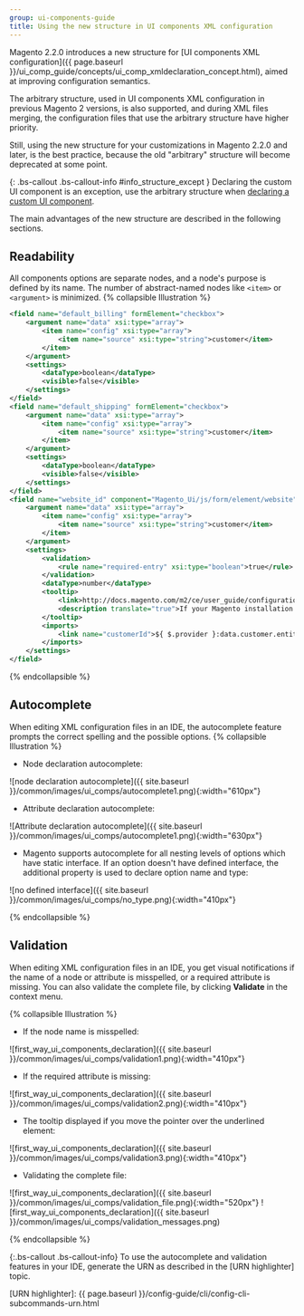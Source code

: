 ```yaml
---
group: ui-components-guide
title: Using the new structure in UI components XML configuration
---
```


Magento 2.2.0 introduces a new structure for [UI components XML configuration]({{ page.baseurl }}/ui_comp_guide/concepts/ui_comp_xmldeclaration_concept.html), aimed at improving configuration semantics.

The arbitrary structure, used in UI components XML configuration in previous Magento 2 versions, is also supported, and during XML files merging, the configuration files that use the arbitrary structure have higher priority.

Still, using the new structure for your customizations in Magento 2.2.0 and later, is the best practice, because the old "arbitrary" structure will become deprecated at some point.

{: .bs-callout .bs-callout-info #info_structure_except }
Declaring the custom UI component is an exception, use the arbitrary structure when [declaring a custom UI component].

The main advantages of the new structure are described in the following sections.

## Readability

All components options are separate nodes, and a node's purpose is defined by its name. The number of abstract-named nodes like `<item>` or `<argument>` is minimized.
{% collapsible Illustration %}
```xml
<field name="default_billing" formElement="checkbox">
    <argument name="data" xsi:type="array">
        <item name="config" xsi:type="array">
            <item name="source" xsi:type="string">customer</item>
        </item>
    </argument>
    <settings>
        <dataType>boolean</dataType>
        <visible>false</visible>
    </settings>
</field>
<field name="default_shipping" formElement="checkbox">
    <argument name="data" xsi:type="array">
        <item name="config" xsi:type="array">
            <item name="source" xsi:type="string">customer</item>
        </item>
    </argument>
    <settings>
        <dataType>boolean</dataType>
        <visible>false</visible>
    </settings>
</field>
<field name="website_id" component="Magento_Ui/js/form/element/website" formElement="select">
    <argument name="data" xsi:type="array">
        <item name="config" xsi:type="array">
            <item name="source" xsi:type="string">customer</item>
        </item>
    </argument>
    <settings>
        <validation>
            <rule name="required-entry" xsi:type="boolean">true</rule>
        </validation>
        <dataType>number</dataType>
        <tooltip>
            <link>http://docs.magento.com/m2/ce/user_guide/configuration/scope.html</link>
            <description translate="true">If your Magento installation has multiple websites, you can edit the scope to associate the customer with a specific site.</description>
        </tooltip>
        <imports>
            <link name="customerId">${ $.provider }:data.customer.entity_id</link>
        </imports>
    </settings>
</field>
```
{% endcollapsible %}

## Autocomplete

When editing XML configuration files in an IDE, the autocomplete feature prompts the correct spelling and the possible options.
{% collapsible Illustration %}

*  Node declaration autocomplete:

![node declaration autocomplete]({{ site.baseurl }}/common/images/ui_comps/autocomplete1.png){:width="610px"}

*  Attribute declaration autocomplete:

![Attribute declaration autocomplete]({{ site.baseurl }}/common/images/ui_comps/autocomplete1.png){:width="630px"}

*  Magento supports autocomplete for all nesting levels of options which have static interface. If an option doesn't have defined interface, the additional property is used to declare option name and type:

![no defined interface]({{ site.baseurl }}/common/images/ui_comps/no_type.png){:width="410px"}

{% endcollapsible %}

## Validation

When editing XML configuration files in an IDE, you get visual notifications if the name of a node or attribute is misspelled, or a required attribute is missing. You can also validate the complete file, by clicking **Validate** in the context menu.

{% collapsible Illustration %}

*  If the node name is misspelled:

![first_way_ui_components_declaration]({{ site.baseurl }}/common/images/ui_comps/validation1.png){:width="410px"}

*  If the required attribute is missing:

![first_way_ui_components_declaration]({{ site.baseurl }}/common/images/ui_comps/validation2.png){:width="410px"}

*  The tooltip displayed if you move the pointer over the underlined element:

![first_way_ui_components_declaration]({{ site.baseurl }}/common/images/ui_comps/validation3.png){:width="410px"}

*  Validating the complete file:

![first_way_ui_components_declaration]({{ site.baseurl }}/common/images/ui_comps/validation_file.png){:width="520px"}
![first_way_ui_components_declaration]({{ site.baseurl }}/common/images/ui_comps/validation_messages.png)

{% endcollapsible %}

{:.bs-callout .bs-callout-info}
To use the autocomplete and validation features in your IDE, generate the URN as described in the [URN highlighter] topic.

<!--Link Declarations -->

[declaring a custom UI component]: {{page.baseurl}}/ui_comp_guide/howto/new_component_declaration.html
[URN highlighter]: {{ page.baseurl }}/config-guide/cli/config-cli-subcommands-urn.html
